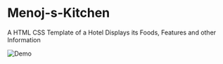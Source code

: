 # Menoj-s-Kitchen
A HTML CSS Template of a Hotel Displays its Foods, Features and other Information

![Demo](https://github.com/Shreyas-sonu/Menoj-s-Kitchen/assets/111351684/cc624cbd-593d-4527-b71d-788e9f0ba131)
